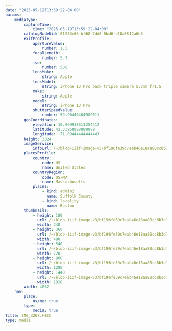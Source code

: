 ```yaml
---
date: "2025-05-19T13:59:22-04:00"
params:
    mediaType:
        captureTime:
            time: "2025-05-19T13:59:22-04:00"
        catalogNodeUid: 01983c66-bf68-7dd8-8bd6-e18a0812a6b5
        exifProfile:
            apertureValue:
                number: 1.5
            focalLength:
                number: 5.7
            iso:
                number: 500
            lensMake:
                string: Apple
            lensModel:
                string: iPhone 13 Pro back triple camera 5.7mm f/1.5
            make:
                string: Apple
            model:
                string: iPhone 13 Pro
            shutterSpeedValue:
                number: 59.98440404989611
        geoCoordinates:
            elevation: 10.069918613254412
            latitude: 42.33958888888889
            longitude: -71.09444444444443
        height: 3024
        imageService:
            infoUrl: /~/blob-iiif-image-v3/bf196fe39c7eab46e18aa80cc8b3d78603738c83f7c4a8af71900dced523b3dd/info.json
        placesProfile:
            country:
                code: US
                name: United States
            countryRegion:
                code: US-MA
                name: Massachusetts
            places:
                - kind: admin2
                  name: Suffolk County
                - kind: locality
                  name: Boston
        thumbnails:
            - height: 180
              url: /~/blob-iiif-image-v3/bf196fe39c7eab46e18aa80cc8b3d78603738c83f7c4a8af71900dced523b3dd/full/240%2C180/0/default.jpg
              width: 240
            - height: 360
              url: /~/blob-iiif-image-v3/bf196fe39c7eab46e18aa80cc8b3d78603738c83f7c4a8af71900dced523b3dd/full/480%2C360/0/default.jpg
              width: 480
            - height: 540
              url: /~/blob-iiif-image-v3/bf196fe39c7eab46e18aa80cc8b3d78603738c83f7c4a8af71900dced523b3dd/full/720%2C540/0/default.jpg
              width: 720
            - height: 960
              url: /~/blob-iiif-image-v3/bf196fe39c7eab46e18aa80cc8b3d78603738c83f7c4a8af71900dced523b3dd/full/1280%2C960/0/default.jpg
              width: 1280
            - height: 1440
              url: /~/blob-iiif-image-v3/bf196fe39c7eab46e18aa80cc8b3d78603738c83f7c4a8af71900dced523b3dd/full/1920%2C1440/0/default.jpg
              width: 1920
        width: 4032
    nav:
        place:
            us/ma: true
        type:
            media: true
title: IMG_3267.HEIC
type: media
---
```

